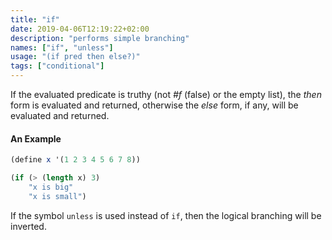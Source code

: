 ```yaml
---
title: "if"
date: 2019-04-06T12:19:22+02:00
description: "performs simple branching"
names: ["if", "unless"]
usage: "(if pred then else?)"
tags: ["conditional"]
---
```

If the evaluated predicate is truthy (not _#f_ (false) or the empty list), the *then* form is evaluated and returned, otherwise the *else* form, if any, will be evaluated and returned.

#### An Example

~~~scheme
(define x '(1 2 3 4 5 6 7 8))

(if (> (length x) 3)
    "x is big"
    "x is small")
~~~

If the symbol `unless` is used instead of `if`, then the logical branching will be inverted.
